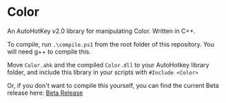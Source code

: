 # Color

An AutoHotKey v2.0 library for manipulating Color. Written in C++.

To compile, run `.\compile.ps1` from the root folder of this repository. You will need g++ to compile this.

Move `Color.ahk` and the compiled `Color.dll` to your AutoHotkey library folder, and include this library in your scripts with `#Include <Color>`

Or, if you don't want to compile this yourself, you can find the current Beta release here: [Beta Release](https://github.com/tylerjcw/Color/releases/tag/v0.1.2-Beta)
